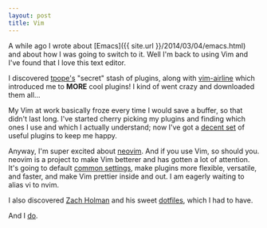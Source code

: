 ```yaml
---
layout: post
title: Vim
---
```


A while ago I wrote about [Emacs]({{ site.url }}/2014/03/04/emacs.html) and about how I
was going to switch to it.  Well I'm back to using Vim and I've found that I love this text
editor.

I discovered [tpope's](https://github.com/tpope) "secret" stash of plugins, along with
[vim-airline](https://github.com/bling/vim-airline) which introduced me to **__MORE__** cool
plugins!  I kind of went crazy and downloaded them all...

My Vim at work basically froze every time I would save a buffer, so that didn't last long.
I've started cherry picking my plugins and finding which ones I use and which I actually
understand; now I've got a
[decent set](https://github.com/zachwhaley/dotfiles/tree/master/vim.symlink/bundle) of useful
plugins to keep me happy.

Anyway, I'm super excited about [neovim](http://neovim.org/).  And if you use Vim, so should
you.  neovim is a project to make Vim betterer and has gotten a lot of attention.  It's going
to default [common settings](https://github.com/neovim/neovim/issues/276), make plugins more
flexible, versatile, and faster, and make Vim prettier inside and out.  I am eagerly waiting
to alias vi to nvim.

I also discovered [Zach Holman](https://github.com/holman) and his sweet
[dotfiles](https://github.com/holman/dotfiles), which I had to have.

And I [do](https://github.com/zachwhaley/dotfiles).
